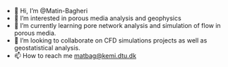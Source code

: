 - 👋 Hi, I’m @Matin-Bagheri
- 👀 I’m interested in porous media analysis and geophysics
- 🌱 I’m currently learning pore network analysis and simulation of flow in porous media.
- 💞️ I’m looking to collaborate on CFD simulations projects as well as geostatistical analysis. 
- 📫 How to reach me matbag@kemi.dtu.dk

<!---
Matin-Bagheri/Matin-Bagheri is a ✨ special ✨ repository because its `README.md` (this file) appears on your GitHub profile.
You can click the Preview link to take a look at your changes.
--->
